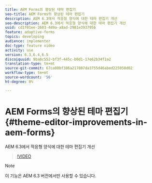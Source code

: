 ```yaml
---
title: AEM Forms의 향상된 테마 편집기
seo-title: AEM Forms의 향상된 테마 편집기
description: AEM 6.3에서 적응형 양식에 대한 테마 편집기 개선
seo-description: AEM 6.3에서 적응형 양식에 대한 테마 편집기 개선
uuid: cd1f01ee-2603-4d9a-a8ad-2981e3937956
feature: adaptive-forms
topics: developing
audience: implementer
doc-type: feature video
activity: use
version: 6.3,6.4,6.5
discoiquuid: 9ba8c552-bf3f-445c-b0d1-17e62b34f1a2
translation-type: tm+mt
source-git-commit: 67ca08bf386a217807da3755d46abed225050d02
workflow-type: tm+mt
source-wordcount: '56'
ht-degree: 0%

---
```



# AEM Forms의 향상된 테마 편집기{#theme-editor-improvements-in-aem-forms}

AEM 6.3에서 적응형 양식에 대한 테마 편집기 개선

>[!VIDEO](https://video.tv.adobe.com/v/19497?quality=9&learn=on)

>[!NOTE]
>
>이 기능은 AEM 6.3 버전에서만 사용할 수 있습니다.

